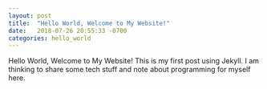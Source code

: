 ```yaml
---
layout: post
title:  "Hello World, Welcome to My Website!"
date:   2018-07-26 20:55:33 -0700
categories: hello_world
---
```

Hello World, Welcome to My Website! This is my first post using Jekyll. I am thinking to share some tech stuff and note about programming for myself here.
